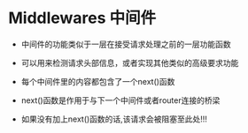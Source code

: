 # Middlewares 中间件

- 中间件的功能类似于一层在接受请求处理之前的一层功能函数

- 可以用来检测请求头部信息，或者实现其他类似的高级要求功能

- 每个中间件里的内容都包含了一个next()函数

- next()函数是作用于与下一个中间件或者router连接的桥梁

- 如果没有加上next()函数的话,该请求会被阻塞至此处!!!
